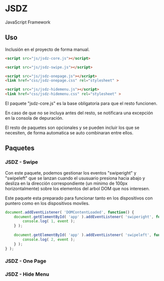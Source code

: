 # JSDZ
JavaScript Framework

## Uso
Inclusión en el proyecto de forma manual.

```html
<script src="js/jsdz-core.js"></script>

<script src="js/jsdz-swipe.js"></script>

<script src="js/jsdz-onepage.js"></script>
<link href="css/jsdz-onepage.css" rel="stylesheet" >

<script src="js/jsdz-hidemenu.js"></script>
<link href="css/jsdz-hidemenu.css" rel="stylesheet" >
```

El paquete "jsdz-core.js" es la base obligatoria para que el resto funcionen.

En caso de que no se incluya antes del resto, se notificara una excepción en la consola de depuración.

El resto de paquetes son opcionales y se pueden incluir los que se necesiten, de forma automatica se auto combinaran entre ellos.

## Paquetes
### JSDZ - Swipe
Con este paquete, podemos gestionar los eventos "swiperight" y "swipeleft" que se lanzan cuando el ususuario presiona hacia abajo y desliza en la dirección correspondiente (un minimo de 100px horizontalmente) sobre los elementos del arbol DOM que nos interesen.

Este paquete esta preparado para funcionar tanto en los dispositivos con puntero como en los dispositivos moviles.

```javascript
document.addEventListener( 'DOMContentLoaded', function() {
	document.getElementById( 'app' ).addEventListener( 'swiperight', function( event ) {
		console.log( 1, event );
	} );
	
	document.getElementById( 'app' ).addEventListener( 'swipeleft', function( event ) {
		console.log( 2, event );
	} );
} );
```

### JSDZ - One Page

### JSDZ - Hide Menu

